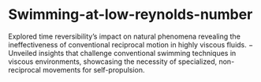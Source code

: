# Swimming-at-low-reynolds-number
Explored time reversibility’s impact on natural phenomena revealing the ineffectiveness of conventional reciprocal motion in
highly viscous fluids.
− Unveiled insights that challenge conventional swimming techniques in viscous environments, showcasing the necessity of
specialized, non-reciprocal movements for self-propulsion. 
